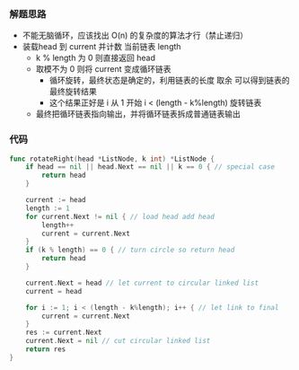 ### 解题思路

- 不能无脑循环，应该找出 O(n) 的复杂度的算法才行（禁止递归）
- 装载head 到 current 并计数 当前链表 length
  - k % length 为 0 则直接返回 head
  - 取模不为 0 则将 current 变成循环链表
    - 循环旋转，最终状态是确定的，利用链表的长度 取余 可以得到链表的最终旋转结果
    - 这个结果正好是 i 从 1 开始 i < (length - k%length) 旋转链表
  - 最终把循环链表指向输出，并将循环链表拆成普通链表输出

### 代码

```go
func rotateRight(head *ListNode, k int) *ListNode {
	if head == nil || head.Next == nil || k == 0 { // special case
		return head
	}

	current := head
	length := 1
	for current.Next != nil { // load head add head
		length++
		current = current.Next
	}
	if (k % length) == 0 { // turn circle so return head
		return head
	}

	current.Next = head // let current to circular linked list
	current = head

	for i := 1; i < (length - k%length); i++ { // let link to final
		current = current.Next
	}
	res := current.Next
	current.Next = nil // cut circular linked list
	return res
}
```
